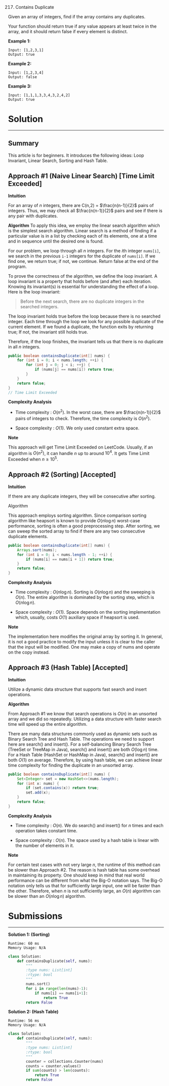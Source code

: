 217. Contains Duplicate

Given an array of integers, find if the array contains any duplicates.

Your function should return true if any value appears at least twice in the array, and it should return false if every element is distinct.

**Example 1:**
```
Input: [1,2,3,1]
Output: true
```
**Example 2:**
```
Input: [1,2,3,4]
Output: false
```
**Example 3:**
```
Input: [1,1,1,3,3,4,3,2,4,2]
Output: true
```
# Solution
---
## Summary
This article is for beginners. It introduces the following ideas: Loop Invariant, Linear Search, Sorting and Hash Table.

## Approach #1 (Naive Linear Search) [Time Limit Exceeded]
**Intuition**

For an array of $n$ integers, there are C(n,2) = $\frac{n(n-1)}{2}$ pairs of integers. Thus, we may check all $\frac{n(n-1)}{2}$ pairs and see if there is any pair with duplicates.

**Algorithm**
To apply this idea, we employ the linear search algorithm which is the simplest search algorithm. Linear search is a method of finding if a particular value is in a list by checking each of its elements, one at a time and in sequence until the desired one is found.

For our problem, we loop through all $n$ integers. For the $i$th integer `nums[i]`, we search in the previous `i-1` integers for the duplicate of `nums[i]`. If we find one, we return true; if not, we continue. Return false at the end of the program.

To prove the correctness of the algorithm, we define the loop invariant. A loop invariant is a property that holds before (and after) each iteration. Knowing its invariant(s) is essential for understanding the effect of a loop. Here is the loop invariant:

> Before the next search, there are no duplicate integers in the searched integers.

The loop invariant holds true before the loop because there is no searched integer. Each time through the loop we look for any possible duplicate of the current element. If we found a duplicate, the function exits by returning true; If not, the invariant still holds true.

Therefore, if the loop finishes, the invariant tells us that there is no duplicate in all $n$ integers.

```java
public boolean containsDuplicate(int[] nums) {
    for (int i = 0; i < nums.length; ++i) {
        for (int j = 0; j < i; ++j) {
            if (nums[j] == nums[i]) return true;  
        }
    }
    return false;
}
// Time Limit Exceeded
```

**Complexity Analysis**

* Time complexity : $O(n^2)$. In the worst case, there are $\frac{n(n-1)}{2}$ pairs of integers to check. Therefore, the time complexity is $O(n^2)$.

* Space complexity : $O(1)$. We only used constant extra space.

**Note**

This approach will get Time Limit Exceeded on LeetCode. Usually, if an algorithm is $O(n^2)$, it can handle $n$ up to around $10^4$. It gets Time Limit Exceeded when $n \geq 10^5$.

## Approach #2 (Sorting) [Accepted]
**Intuition**

If there are any duplicate integers, they will be consecutive after sorting.

Algorithm

This approach employs sorting algorithm. Since comparison sorting algorithm like heapsort is known to provide $O(n \log n)$ worst-case performance, sorting is often a good preprocessing step. After sorting, we can sweep the sorted array to find if there are any two consecutive duplicate elements.

```Java
public boolean containsDuplicate(int[] nums) {
    Arrays.sort(nums);
    for (int i = 0; i < nums.length - 1; ++i) {
        if (nums[i] == nums[i + 1]) return true;
    }
    return false;
}
```

**Complexity Analysis**

* Time complexity : $O(n \log n)$. Sorting is $O(n \log n)$ and the sweeping is $O(n)$. The entire algorithm is dominated by the sorting step, which is $O(n \log n)$.

* Space complexity : $O(1)$. Space depends on the sorting implementation which, usually, costs $O(1)$ auxiliary space if heapsort is used.

**Note**

The implementation here modifies the original array by sorting it. In general, it is not a good practice to modify the input unless it is clear to the caller that the input will be modified. One may make a copy of nums and operate on the copy instead.

## Approach #3 (Hash Table) [Accepted]
**Intuition**

Utilize a dynamic data structure that supports fast search and insert operations.

**Algorithm**

From Approach #1 we know that search operations is $O(n)$ in an unsorted array and we did so repeatedly. Utilizing a data structure with faster search time will speed up the entire algorithm.

There are many data structures commonly used as dynamic sets such as Binary Search Tree and Hash Table. The operations we need to support here are search() and insert(). For a self-balancing Binary Search Tree (TreeSet or TreeMap in Java), search() and insert() are both $O(\log n)$ time. For a Hash Table (HashSet or HashMap in Java), search() and insert() are both $O(1)$ on average. Therefore, by using hash table, we can achieve linear time complexity for finding the duplicate in an unsorted array.

```java
public boolean containsDuplicate(int[] nums) {
    Set<Integer> set = new HashSet<>(nums.length);
    for (int x: nums) {
        if (set.contains(x)) return true;
        set.add(x);
    }
    return false;
}
```

**Complexity Analysis**

* Time complexity : $O(n)$. We do search() and insert() for $n$ times and each operation takes constant time.

* Space complexity : $O(n)$. The space used by a hash table is linear with the number of elements in it.

**Note**

For certain test cases with not very large $n$, the runtime of this method can be slower than Approach #2. The reason is hash table has some overhead in maintaining its property. One should keep in mind that real world performance can be different from what the Big-O notation says. The Big-O notation only tells us that for sufficiently large input, one will be faster than the other. Therefore, when $n$ is not sufficiently large, an $O(n)$ algorithm can be slower than an $O(n \log n)$ algorithm.

# Submissions
---
**Solution 1: (Sorting)**
```
Runtime: 60 ms
Memory Usage: N/A
```
```python
class Solution:
    def containsDuplicate(self, nums):
        """
        :type nums: List[int]
        :rtype: bool
        """
        nums.sort()
        for i in range(len(nums)-1):
            if nums[i] == nums[i+1]:
                return True
        return False
```

**Solution 2: (Hash Table)**
```
Runtime: 56 ms
Memory Usage: N/A
```
```python
class Solution:
    def containsDuplicate(self, nums):
        """
        :type nums: List[int]
        :rtype: bool
        """
        counter = collections.Counter(nums)
        counts = counter.values()
        if sum(counts) > len(counts):
            return True
        return False
```

